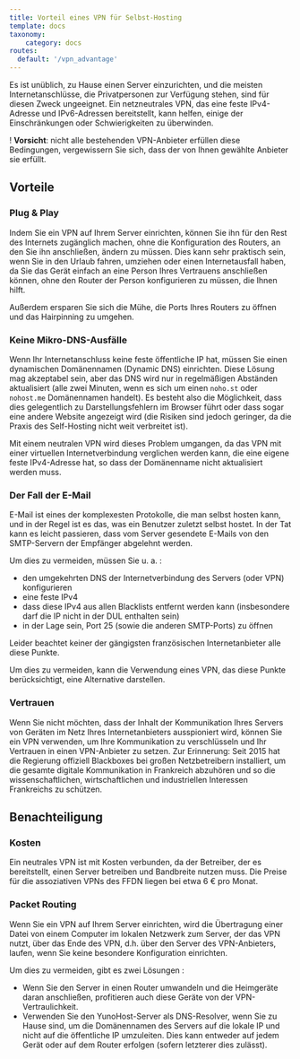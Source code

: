 ```yaml
---
title: Vorteil eines VPN für Selbst-Hosting
template: docs
taxonomy:
    category: docs
routes:
  default: '/vpn_advantage'
---
```


Es ist unüblich, zu Hause einen Server einzurichten, und die meisten Internetanschlüsse, die Privatpersonen zur Verfügung stehen, sind für diesen Zweck ungeeignet. Ein netzneutrales VPN, das eine feste IPv4-Adresse und IPv6-Adressen bereitstellt, kann helfen, einige der Einschränkungen oder Schwierigkeiten zu überwinden.

! <b>Vorsicht</b>: nicht alle bestehenden VPN-Anbieter erfüllen diese Bedingungen, vergewissern Sie sich, dass der von Ihnen gewählte Anbieter sie erfüllt.

## Vorteile

### Plug & Play
Indem Sie ein VPN auf Ihrem Server einrichten, können Sie ihn für den Rest des Internets zugänglich machen, ohne die Konfiguration des Routers, an den Sie ihn anschließen, ändern zu müssen. Dies kann sehr praktisch sein, wenn Sie in den Urlaub fahren, umziehen oder einen Internetausfall haben, da Sie das Gerät einfach an eine Person Ihres Vertrauens anschließen können, ohne den Router der Person konfigurieren zu müssen, die Ihnen hilft.

Außerdem ersparen Sie sich die Mühe, die Ports Ihres Routers zu öffnen und das Hairpinning zu umgehen.

### Keine Mikro-DNS-Ausfälle
Wenn Ihr Internetanschluss keine feste öffentliche IP hat, müssen Sie einen dynamischen Domänennamen (Dynamic DNS) einrichten. Diese Lösung mag akzeptabel sein, aber das DNS wird nur in regelmäßigen Abständen aktualisiert (alle zwei Minuten, wenn es sich um einen `noho.st` oder `nohost.me` Domänennamen handelt). Es besteht also die Möglichkeit, dass dies gelegentlich zu Darstellungsfehlern im Browser führt oder dass sogar eine andere Website angezeigt wird (die Risiken sind jedoch geringer, da die Praxis des Self-Hosting nicht weit verbreitet ist).

Mit einem neutralen VPN wird dieses Problem umgangen, da das VPN mit einer virtuellen Internetverbindung verglichen werden kann, die eine eigene feste IPv4-Adresse hat, so dass der Domänenname nicht aktualisiert werden muss. 

### Der Fall der E-Mail
E-Mail ist eines der komplexesten Protokolle, die man selbst hosten kann, und in der Regel ist es das, was ein Benutzer zuletzt selbst hostet. In der Tat kann es leicht passieren, dass vom Server gesendete E-Mails von den SMTP-Servern der Empfänger abgelehnt werden.

Um dies zu vermeiden, müssen Sie u. a. :
- den umgekehrten DNS der Internetverbindung des Servers (oder VPN) konfigurieren
- eine feste IPv4
- dass diese IPv4 aus allen Blacklists entfernt werden kann (insbesondere darf die IP nicht in der DUL enthalten sein)
- in der Lage sein, Port 25 (sowie die anderen SMTP-Ports) zu öffnen

Leider beachtet keiner der gängigsten französischen Internetanbieter alle diese Punkte.

Um dies zu vermeiden, kann die Verwendung eines VPN, das diese Punkte berücksichtigt, eine Alternative darstellen.

### Vertrauen
Wenn Sie nicht möchten, dass der Inhalt der Kommunikation Ihres Servers von Geräten im Netz Ihres Internetanbieters ausspioniert wird, können Sie ein VPN verwenden, um Ihre Kommunikation zu verschlüsseln und Ihr Vertrauen in einen VPN-Anbieter zu setzen. Zur Erinnerung: Seit 2015 hat die Regierung offiziell Blackboxes bei großen Netzbetreibern installiert, um die gesamte digitale Kommunikation in Frankreich abzuhören und so die wissenschaftlichen, wirtschaftlichen und industriellen Interessen Frankreichs zu schützen.

## Benachteiligung
### Kosten
Ein neutrales VPN ist mit Kosten verbunden, da der Betreiber, der es bereitstellt, einen Server betreiben und Bandbreite nutzen muss. Die Preise für die assoziativen VPNs des FFDN liegen bei etwa 6 € pro Monat.

### Packet Routing
Wenn Sie ein VPN auf Ihrem Server einrichten, wird die Übertragung einer Datei von einem Computer im lokalen Netzwerk zum Server, der das VPN nutzt, über das Ende des VPN, d.h. über den Server des VPN-Anbieters, laufen, wenn Sie keine besondere Konfiguration einrichten.

Um dies zu vermeiden, gibt es zwei Lösungen :
- Wenn Sie den Server in einen Router umwandeln und die Heimgeräte daran anschließen, profitieren auch diese Geräte von der VPN-Vertraulichkeit.
- Verwenden Sie den YunoHost-Server als DNS-Resolver, wenn Sie zu Hause sind, um die Domänennamen des Servers auf die lokale IP und nicht auf die öffentliche IP umzuleiten. Dies kann entweder auf jedem Gerät oder auf dem Router erfolgen (sofern letzterer dies zulässt).
